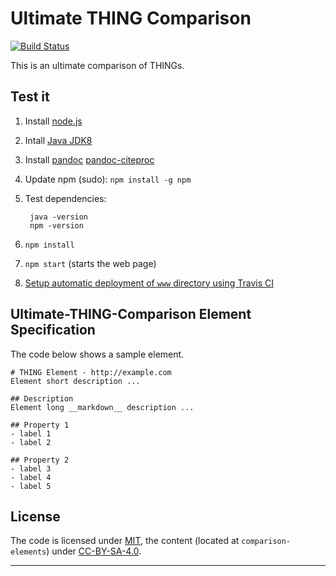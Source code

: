 # Ultimate THING Comparison

[![Build Status](https://travis-ci.org/example.com/ultimate-THING-comparison.svg?branch=master)](https://travis-ci.org/example.com/ultimate-THING-comparison)

This is an ultimate comparison of THINGs.

## Test it
1. Install [node.js](https://nodejs.org/en/)
2. Intall [Java JDK8](http://www.oracle.com/technetwork/java/javase/downloads/jdk8-downloads-2133151.html)
3. Install [pandoc](http://pandoc.org/installing.html) [pandoc-citeproc](https://hackage.haskell.org/package/pandoc-citeproc)
4. Update npm (sudo): `npm install -g npm`
5. Test dependencies:

        java -version
        npm -version

6. `npm install`
7. `npm start` (starts the web page)
8. [Setup automatic deployment of `www` directory using Travis CI](https://github.com/ultimate-comparisons/ultimate-comparison-BASE/wiki/Build-and-deploy-project-with-Travis-CI)


## Ultimate-THING-Comparison Element Specification
The code below shows a sample element.

    # THING Element - http://example.com
    Element short description ...

    ## Description
    Element long __markdown__ description ...
    
    ## Property 1
    - label 1
    - label 2
    
    ## Property 2
    - label 3
    - label 4
    - label 5


## License

The code is licensed under [MIT], the content (located at `comparison-elements`) under [CC-BY-SA-4.0].

  [MIT]: https://opensource.org/licenses/MIT
  [CC-BY-SA-4.0]: http://creativecommons.org/licenses/by-sa/4.0/

<hr />
